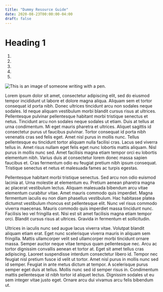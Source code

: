 ```yaml
---
title: "Dummy Resource Guide"
date: 2020-08-23T00:00:00-04:00
draft: false
---
```

# Heading 1
1. 
2. 
3. 
4. 
5. 

![This is an image of someone writing with a pen.](https://hardcore-nobel-39e20d.netlify.app/writing-1149962_1920.jpg)

Lorem ipsum dolor sit amet, consectetur adipiscing elit, sed do eiusmod tempor incididunt ut labore et dolore magna aliqua. Aliquam sem et tortor consequat id porta nibh. Donec ultrices tincidunt arcu non sodales neque sodales. Id neque aliquam vestibulum morbi blandit cursus risus at ultrices. Pellentesque pulvinar pellentesque habitant morbi tristique senectus et netus. Tincidunt arcu non sodales neque sodales ut etiam. Duis at tellus at urna condimentum. Mi eget mauris pharetra et ultrices. Aliquet sagittis id consectetur purus ut faucibus pulvinar. Tortor consequat id porta nibh venenatis cras sed felis eget. Amet nisl purus in mollis nunc. Tellus pellentesque eu tincidunt tortor aliquam nulla facilisi cras. Lacus sed viverra tellus in. Amet risus nullam eget felis eget nunc lobortis mattis aliquam. Nisl purus in mollis nunc sed. Amet facilisis magna etiam tempor orci eu lobortis elementum nibh. Varius duis at consectetur lorem donec massa sapien faucibus et. Cras fermentum odio eu feugiat pretium nibh ipsum consequat. Tristique senectus et netus et malesuada fames ac turpis egestas.

Pellentesque habitant morbi tristique senectus. Sed arcu non odio euismod lacinia at. Urna molestie at elementum eu. Pretium aenean pharetra magna ac placerat vestibulum lectus. Aliquam malesuada bibendum arcu vitae elementum curabitur vitae. Amet mauris commodo quis imperdiet. Magna fermentum iaculis eu non diam phasellus vestibulum. Hac habitasse platea dictumst vestibulum rhoncus est pellentesque elit. Nunc vel risus commodo viverra maecenas. Mauris commodo quis imperdiet massa tincidunt nunc. Facilisis leo vel fringilla est. Nisi est sit amet facilisis magna etiam tempor orci. Blandit cursus risus at ultrices. Gravida in fermentum et sollicitudin.

Ultrices in iaculis nunc sed augue lacus viverra vitae. Volutpat blandit aliquam etiam erat. Eget nunc scelerisque viverra mauris in aliquam sem fringilla. Mattis ullamcorper velit sed ullamcorper morbi tincidunt ornare massa. Semper auctor neque vitae tempus quam pellentesque nec. Arcu ac tortor dignissim convallis aenean et tortor at. Eget sit amet tellus cras adipiscing. Laoreet suspendisse interdum consectetur libero id. Tempor nec feugiat nisl pretium fusce id velit ut tortor. Amet nisl purus in mollis nunc sed id semper. Feugiat in ante metus dictum at tempor. A scelerisque purus semper eget duis at tellus. Mollis nunc sed id semper risus in. Condimentum mattis pellentesque id nibh tortor id aliquet lectus. Dignissim sodales ut eu sem integer vitae justo eget. Ornare arcu dui vivamus arcu felis bibendum ut.
